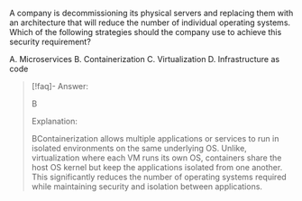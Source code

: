 
A company is decommissioning its physical servers and replacing them with an architecture that will reduce the number of individual operating systems. Which of the following strategies should the company use to achieve this security requirement? 

A. Microservices 
B. Containerization 
C. Virtualization 
D. Infrastructure as code

> [!faq]- Answer: 
> 
> B 
> 
> Explanation: 
> 
> BContainerization allows multiple applications or services to run in isolated environments on the same underlying OS. Unlike, virtualization where each VM runs its own OS, containers share the host OS kernel but keep the applications isolated from one another. This significantly reduces the number of operating systems required while maintaining security and isolation between applications.
